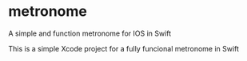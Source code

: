 # metronome
A simple and function metronome for IOS in Swift

This is a simple Xcode project for a fully funcional metronome in Swift
